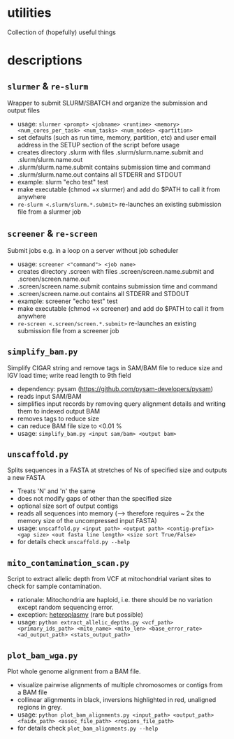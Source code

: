 # utilities
Collection of (hopefully) useful things

# descriptions

## ```slurmer``` & ```re-slurm```

Wrapper to submit SLURM/SBATCH and organize the submission and output files
- usage: ```slurmer <prompt> <jobname> <runtime> <memory> <num_cores_per_task> <num_tasks> <num_nodes> <partition>```
- set defaults (such as run time, memory, partition, etc) and user email address in the SETUP section of the script before usage
- creates directory .slurm with files .slurm/slurm.name.submit and .slurm/slurm.name.out
- .slurm/slurm.name.submit contains submission time and command
- .slurm/slurm.name.out contains all STDERR and STDOUT
- example: slurm "echo test" test
- make executable (chmod +x slurmer) and add do $PATH to call it from anywhere
- ```re-slurm <.slurm/slurm.*.submit>``` re-launches an existing submission file from a slurmer job


## ```screener``` & ```re-screen```

Submit jobs e.g. in a loop on a server without job scheduler
- usage: ```screener <"command"> <job name>```
- creates directory .screen with files .screen/screen.name.submit and .screen/screen.name.out
- .screen/screen.name.submit contains submission time and command
- .screen/screen.name.out contains all STDERR and STDOUT
- example: screener "echo test" test
- make executable (chmod +x screener) and add do $PATH to call it from anywhere
- ```re-screen <.screen/screen.*.submit>``` re-launches an existing submission file from a screener job

  
## ```simplify_bam.py```

Simplify CIGAR string and remove tags in SAM/BAM file to reduce size and IGV load time; write read length to 9th field
- dependency: pysam (https://github.com/pysam-developers/pysam)
- reads input SAM/BAM
- simplifies input records by removing query alignment details and writing them to indexed output BAM
- removes tags to reduce size 
- can reduce BAM file size to <0.01 %
- usage: ```simplify_bam.py <input sam/bam> <output bam>```

                                    
## ```unscaffold.py```

Splits sequences in a FASTA at stretches of Ns of specified size and outputs a new FASTA
- Treats 'N' and 'n' the same
- does not modify gaps of other than the specified size
- optional size sort of output contigs
- reads all sequences into memory (--> therefore requires ~ 2x the memory size of the uncompressed input FASTA)
- usage: ```unscaffold.py <input path> <output path> <contig-prefix> <gap size> <out fasta line length> <size sort True/False>```
- for details check ```unscaffold.py --help```


## ```mito_contamination_scan.py```

Script to extract allelic depth from VCF at mitochondrial variant sites to check for sample contamination.
- rationale: Mitochondria are haploid, i.e. there should be no variation except random sequencing error.
- exception: [heteroplasmy](https://en.wikipedia.org/wiki/Heteroplasmy) (rare but possible)
- usage: ```python extract_allelic_depths.py <vcf_path> <primary_ids_path> <mito_name> <mito_len> <base_error_rate> <ad_output_path> <stats_output_path>```


## ```plot_bam_wga.py```

Plot whole genome alignment from a BAM file.
- visualize pairwise alignments of multiple chromosomes or contigs from a BAM file
- collinear alignments in black, inversions highlighted in red, unaligned regions in grey.
- usage: ```python plot_bam_alignments.py <input_path> <output_path> <faidx_path> <assoc_file_path> <regions_file_path>```
- for details check ```plot_bam_alignments.py --help```



